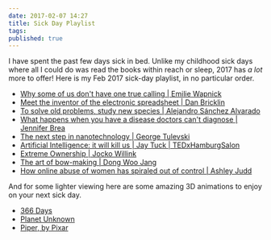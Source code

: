 ```yaml
---
date: 2017-02-07 14:27
title: Sick Day Playlist
tags: 
published: true
---
```


I have spent the past few days sick in bed. Unlike my childhood sick days where all I could do was read the books within reach or sleep, 2017 has *a lot* more to offer! Here is my Feb 2017 sick-day playlist, in no particular order. 

- [Why some of us don't have one true calling | Emilie Wapnick](https://m.youtube.com/watch?v=4sZdcB6bjI8)
- [Meet the inventor of the electronic spreadsheet | Dan Bricklin](https://m.youtube.com/watch?v=YDvbDiJZpy0)
- [To solve old problems, study new species | Alejandro Sánchez Alvarado](https://m.youtube.com/watch?v=xsU10fX0aC0)
- [What happens when you have a disease doctors can't diagnose | Jennifer Brea](https://m.youtube.com/watch?v=Fb3yp4uJhq0)
- [The next step in nanotechnology | George Tulevski](https://m.youtube.com/watch?v=Ds_rzoyyfF0)
- [Artificial Intelligence: it will kill us | Jay Tuck | TEDxHamburgSalon](https://m.youtube.com/watch?v=BrNs0M77Pd4)
- [Extreme Ownership | Jocko Willink](https://m.youtube.com/watch?v=ljqra3BcqWM)
- [The art of bow-making | Dong Woo Jang](https://m.youtube.com/watch?v=WfTZ5iIUn4s)
- [How online abuse of women has spiraled out of control | Ashley Judd](https://m.youtube.com/watch?v=GSf6nij-SdA)

And for some lighter viewing here are some amazing 3D animations to enjoy on your next sick day. 

- [366 Days](https://m.youtube.com/watch?v=vkzDd3QS3cc)
- [Planet Unknown](https://m.youtube.com/watch?v=Ft2gcUQ_yag)
- [Piper, by Pixar](https://m.youtube.com/watch?v=QVGeilNsJFU)

